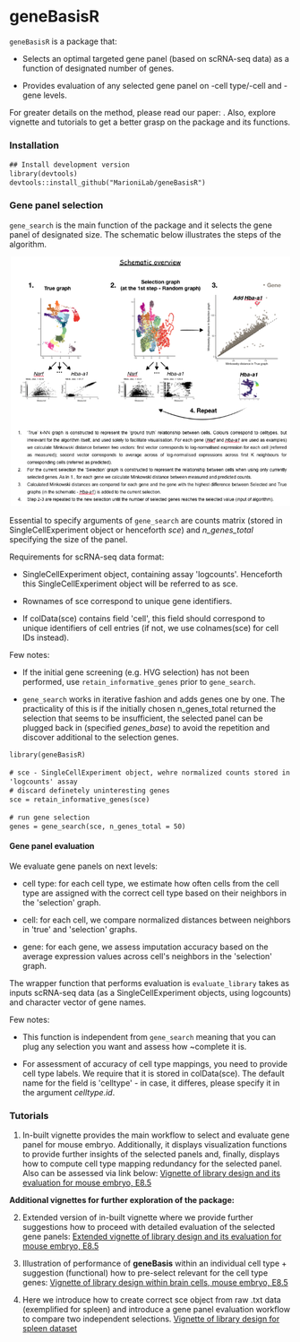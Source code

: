 # geneBasisR

`geneBasisR` is a package that:

- Selects an optimal targeted gene panel (based on scRNA-seq data) as a function of designated number of genes. 

- Provides evaluation of any selected gene panel on -cell type/-cell and -gene levels. 

For greater details on the method, please read our paper: . Also, explore vignette and tutorials to get a better grasp on the package and its functions.

### Installation

```
## Install development version
library(devtools)
devtools::install_github("MarioniLab/geneBasisR") 
```


### Gene panel selection

`gene_search` is the main function of the package and it selects the gene panel of designated size. The schematic below illustrates the steps of the algorithm.

<p align="center">
  <img src="geneBasis_cartoon.png" width="500">
</p>

Essential to specify arguments of `gene_search` are counts matrix (stored in SingleCellExperiment object or henceforth *sce*) and *n_genes_total* specifying the size of the panel. 

Requirements for scRNA-seq data format:

- SingleCellExperiment object, containing assay 'logcounts'. Henceforth this SingleCellExperiment object will be referred to as sce.

- Rownames of sce correspond to unique gene identifiers.

- If colData(sce) contains field 'cell', this field should correspond to unique identifiers of cell entries (if not, we use colnames(sce) for cell IDs instead).

Few notes:

- If the initial gene screening (e.g. HVG selection) has not been performed, use `retain_informative_genes` prior to `gene_search`.

- `gene_search` works in iterative fashion and adds genes one by one. The practicality of this is if the initially chosen n_genes_total returned the selection that seems to be insufficient, the selected panel can be plugged back in (specified *genes_base*) to avoid the repetition and discover additional to the selection genes.


```
library(geneBasisR)

# sce - SingleCellExperiment object, wehre normalized counts stored in 'logcounts' assay
# discard definetely uninteresting genes
sce = retain_informative_genes(sce)

# run gene selection
genes = gene_search(sce, n_genes_total = 50)

```

#### Gene panel evaluation

We evaluate gene panels on next levels:

- cell type: for each cell type, we estimate how often cells from the cell type are assigned with the correct cell type based on their neighbors in the 'selection' graph.

- cell: for each cell, we compare normalized distances between neighbors in 'true' and 'selection' graphs. 

- gene: for each gene, we assess imputation accuracy based on the average expression values across cell's neighbors in the 'selection' graph.

The wrapper function that performs evaluation is `evaluate_library` takes as inputs scRNA-seq data (as a SingleCellExperiment objects, using logcounts) and character vector of gene names.

Few notes:

- This function is independent from `gene_search` meaning that you can plug any selection you want and assess how ~complete it is.

- For assessment of accuracy of cell type mappings, you need to provide cell type labels. We require that it is stored in colData(sce). The default name for the field is 'celltype' - in case, it differes, please specify it in the argument *celltype.id*.


### Tutorials

1. In-built vignette provides the main workflow to select and evaluate gene panel for mouse embryo. Additionally, it displays visualization functions to provide further insights of the selected panels and, finally, displays how to compute cell type mapping redundancy for the selected panel. Also can be assessed via link below:
[Vignette of library design and its evaluation for mouse embryo, E8.5](https://rawcdn.githack.com/MarioniLab/geneBasis_tutorials/b692ca1939937535204ee55a34ecc6ab3f9b2e41/geneBasis_mouseEmbryo.html)


**Additional vignettes for further exploration of the package:**

2. Extended version of in-built vignette where we provide further suggestions how to proceed with detailed evaluation of the selected gene panels: [Extended vignette of library design and its evaluation for mouse embryo, E8.5](https://rawcdn.githack.com/MarioniLab/geneBasis_tutorials/eb746577190c2326e311a1289eb8f779dd4f9e9f/geneBasis_mouseEmbryo_extended.html)

3. Illustration of performance of **geneBasis** within an individual cell type + suggestion (functional) how to pre-select relevant for the cell type genes:
[Vignette of library design within brain cells, mouse embryo, E8.5](https://rawcdn.githack.com/MarioniLab/geneBasis_tutorials/eb746577190c2326e311a1289eb8f779dd4f9e9f/geneBasis_mouseEmbryo_within_celltype.html)

4. Here we introduce how to create correct sce object from raw .txt data (exemplified for spleen) and introduce a gene panel evaluation workflow to compare two independent selections. [Vignette of library design for spleen dataset](https://rawcdn.githack.com/MarioniLab/geneBasis_tutorials/055b5e181c5cbe99f7aa0c3f655c38cd06ac942e/geneBasis_spleen.html)


